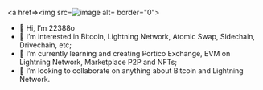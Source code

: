 <a href=><img src=![image](https://user-images.githubusercontent.com/83122757/156430546-26b238d0-6f40-4a64-a8c4-f4274aa5dac9.png) alt= border="0"></a>


- 👋 Hi, I’m 22388o
- 👀 I’m interested in Bitcoin, Lightning Network, Atomic Swap, Sidechain, Drivechain, etc;
- 🌱 I’m currently learning and creating Portico Exchange, EVM on Lightning Network, Marketplace P2P and NFTs;
- 💞️ I’m looking to collaborate on anything about Bitcoin and Lightning Network.

<!---
22388o/dark-worf is a ✨ special ✨ repository because its `README.md` (this file) appears on your GitHub profile.
You can click the Preview link to take a look at your changes.
--->
